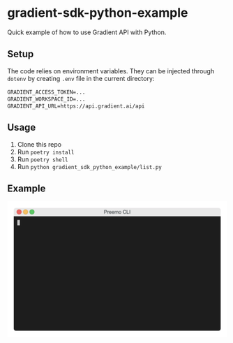# gradient-sdk-python-example

Quick example of how to use Gradient API with Python.

## Setup

The code relies on environment variables. They can be injected through `dotenv` by creating `.env` file in the current directory:

```
GRADIENT_ACCESS_TOKEN=...
GRADIENT_WORKSPACE_ID=...
GRADIENT_API_URL=https://api.gradient.ai/api
```

## Usage

1. Clone this repo
2. Run `poetry install`
3. Run `poetry shell`
4. Run `python gradient_sdk_python_example/list.py`

## Example

![Alt Text](example.gif)
